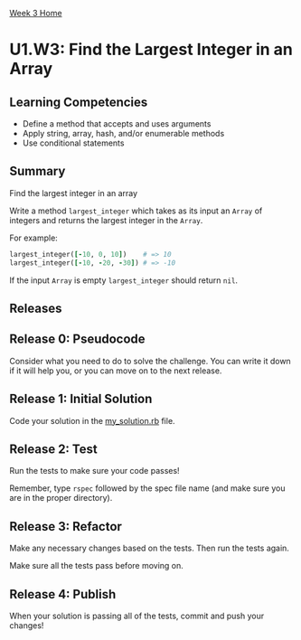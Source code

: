 [Week 3 Home](../../)

# U1.W3: Find the Largest Integer in an Array

## Learning Competencies
- Define a method that accepts and uses arguments
- Apply string, array, hash, and/or enumerable methods
- Use conditional statements

## Summary
Find the largest integer in an array

Write a method `largest_integer` which takes as its input an `Array` of integers and returns the largest integer in the `Array`.

For example:

```ruby
largest_integer([-10, 0, 10])    # => 10
largest_integer([-10, -20, -30]) # => -10
```

If the input `Array` is empty `largest_integer` should return `nil`.

## Releases

## Release 0: Pseudocode
Consider what you need to do to solve the challenge. You can write it down if it will help you, or you can move on to the next release.

## Release 1: Initial Solution
Code your solution in the [my_solution.rb](my_solution.rb) file.

## Release 2: Test
Run the tests to make sure your code passes!

Remember, type `rspec` followed by the spec file name (and make sure you are in the proper directory).

## Release 3: Refactor
Make any necessary changes based on the tests. Then run the tests again.

Make sure all the tests pass before moving on.

## Release 4: Publish
When your solution is passing all of the tests, commit and push your changes!


